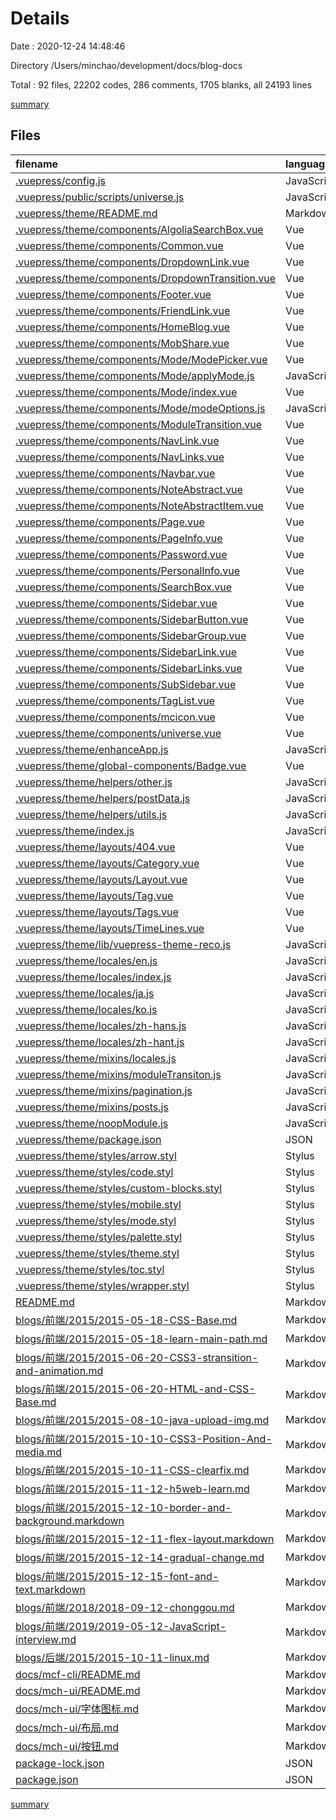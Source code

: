 # Details

Date : 2020-12-24 14:48:46

Directory /Users/minchao/development/docs/blog-docs

Total : 92 files,  22202 codes, 286 comments, 1705 blanks, all 24193 lines

[summary](results.md)

## Files
| filename | language | code | comment | blank | total |
| :--- | :--- | ---: | ---: | ---: | ---: |
| [.vuepress/config.js](/.vuepress/config.js) | JavaScript | 72 | 26 | 4 | 102 |
| [.vuepress/public/scripts/universe.js](/.vuepress/public/scripts/universe.js) | JavaScript | 98 | 9 | 18 | 125 |
| [.vuepress/theme/README.md](/.vuepress/theme/README.md) | Markdown | 60 | 0 | 29 | 89 |
| [.vuepress/theme/components/AlgoliaSearchBox.vue](/.vuepress/theme/components/AlgoliaSearchBox.vue) | Vue | 160 | 1 | 10 | 171 |
| [.vuepress/theme/components/Common.vue](/.vuepress/theme/components/Common.vue) | Vue | 227 | 1 | 30 | 258 |
| [.vuepress/theme/components/DropdownLink.vue](/.vuepress/theme/components/DropdownLink.vue) | Vue | 168 | 3 | 13 | 184 |
| [.vuepress/theme/components/DropdownTransition.vue](/.vuepress/theme/components/DropdownTransition.vue) | Vue | 27 | 1 | 6 | 34 |
| [.vuepress/theme/components/Footer.vue](/.vuepress/theme/components/Footer.vue) | Vue | 91 | 0 | 5 | 96 |
| [.vuepress/theme/components/FriendLink.vue](/.vuepress/theme/components/FriendLink.vue) | Vue | 221 | 0 | 7 | 228 |
| [.vuepress/theme/components/HomeBlog.vue](/.vuepress/theme/components/HomeBlog.vue) | Vue | 452 | 14 | 69 | 535 |
| [.vuepress/theme/components/MobShare.vue](/.vuepress/theme/components/MobShare.vue) | Vue | 27 | 0 | 4 | 31 |
| [.vuepress/theme/components/Mode/ModePicker.vue](/.vuepress/theme/components/Mode/ModePicker.vue) | Vue | 90 | 4 | 9 | 103 |
| [.vuepress/theme/components/Mode/applyMode.js](/.vuepress/theme/components/Mode/applyMode.js) | JavaScript | 27 | 5 | 8 | 40 |
| [.vuepress/theme/components/Mode/index.vue](/.vuepress/theme/components/Mode/index.vue) | Vue | 99 | 3 | 14 | 116 |
| [.vuepress/theme/components/Mode/modeOptions.js](/.vuepress/theme/components/Mode/modeOptions.js) | JavaScript | 43 | 0 | 2 | 45 |
| [.vuepress/theme/components/ModuleTransition.vue](/.vuepress/theme/components/ModuleTransition.vue) | Vue | 41 | 0 | 5 | 46 |
| [.vuepress/theme/components/NavLink.vue](/.vuepress/theme/components/NavLink.vue) | Vue | 47 | 0 | 6 | 53 |
| [.vuepress/theme/components/NavLinks.vue](/.vuepress/theme/components/NavLinks.vue) | Vue | 167 | 4 | 17 | 188 |
| [.vuepress/theme/components/Navbar.vue](/.vuepress/theme/components/Navbar.vue) | Vue | 133 | 2 | 18 | 153 |
| [.vuepress/theme/components/NoteAbstract.vue](/.vuepress/theme/components/NoteAbstract.vue) | Vue | 28 | 0 | 4 | 32 |
| [.vuepress/theme/components/NoteAbstractItem.vue](/.vuepress/theme/components/NoteAbstractItem.vue) | Vue | 89 | 0 | 3 | 92 |
| [.vuepress/theme/components/Page.vue](/.vuepress/theme/components/Page.vue) | Vue | 286 | 1 | 27 | 314 |
| [.vuepress/theme/components/PageInfo.vue](/.vuepress/theme/components/PageInfo.vue) | Vue | 103 | 8 | 4 | 115 |
| [.vuepress/theme/components/Password.vue](/.vuepress/theme/components/Password.vue) | Vue | 315 | 0 | 13 | 328 |
| [.vuepress/theme/components/PersonalInfo.vue](/.vuepress/theme/components/PersonalInfo.vue) | Vue | 74 | 0 | 3 | 77 |
| [.vuepress/theme/components/SearchBox.vue](/.vuepress/theme/components/SearchBox.vue) | Vue | 233 | 3 | 3 | 239 |
| [.vuepress/theme/components/Sidebar.vue](/.vuepress/theme/components/Sidebar.vue) | Vue | 63 | 0 | 7 | 70 |
| [.vuepress/theme/components/SidebarButton.vue](/.vuepress/theme/components/SidebarButton.vue) | Vue | 25 | 0 | 3 | 28 |
| [.vuepress/theme/components/SidebarGroup.vue](/.vuepress/theme/components/SidebarGroup.vue) | Vue | 122 | 2 | 8 | 132 |
| [.vuepress/theme/components/SidebarLink.vue](/.vuepress/theme/components/SidebarLink.vue) | Vue | 73 | 16 | 9 | 98 |
| [.vuepress/theme/components/SidebarLinks.vue](/.vuepress/theme/components/SidebarLinks.vue) | Vue | 120 | 4 | 18 | 142 |
| [.vuepress/theme/components/SubSidebar.vue](/.vuepress/theme/components/SubSidebar.vue) | Vue | 69 | 0 | 5 | 74 |
| [.vuepress/theme/components/TagList.vue](/.vuepress/theme/components/TagList.vue) | Vue | 54 | 0 | 5 | 59 |
| [.vuepress/theme/components/mcicon.vue](/.vuepress/theme/components/mcicon.vue) | Vue | 205 | 0 | 2 | 207 |
| [.vuepress/theme/components/universe.vue](/.vuepress/theme/components/universe.vue) | Vue | 110 | 5 | 19 | 134 |
| [.vuepress/theme/enhanceApp.js](/.vuepress/theme/enhanceApp.js) | JavaScript | 26 | 0 | 5 | 31 |
| [.vuepress/theme/global-components/Badge.vue](/.vuepress/theme/global-components/Badge.vue) | Vue | 44 | 0 | 2 | 46 |
| [.vuepress/theme/helpers/other.js](/.vuepress/theme/helpers/other.js) | JavaScript | 24 | 0 | 3 | 27 |
| [.vuepress/theme/helpers/postData.js](/.vuepress/theme/helpers/postData.js) | JavaScript | 35 | 3 | 4 | 42 |
| [.vuepress/theme/helpers/utils.js](/.vuepress/theme/helpers/utils.js) | JavaScript | 200 | 21 | 33 | 254 |
| [.vuepress/theme/index.js](/.vuepress/theme/index.js) | JavaScript | 94 | 2 | 3 | 99 |
| [.vuepress/theme/layouts/404.vue](/.vuepress/theme/layouts/404.vue) | Vue | 61 | 1 | 8 | 70 |
| [.vuepress/theme/layouts/Category.vue](/.vuepress/theme/layouts/Category.vue) | Vue | 152 | 4 | 13 | 169 |
| [.vuepress/theme/layouts/Layout.vue](/.vuepress/theme/layouts/Layout.vue) | Vue | 35 | 0 | 4 | 39 |
| [.vuepress/theme/layouts/Tag.vue](/.vuepress/theme/layouts/Tag.vue) | Vue | 97 | 3 | 13 | 113 |
| [.vuepress/theme/layouts/Tags.vue](/.vuepress/theme/layouts/Tags.vue) | Vue | 90 | 0 | 14 | 104 |
| [.vuepress/theme/layouts/TimeLines.vue](/.vuepress/theme/layouts/TimeLines.vue) | Vue | 235 | 108 | 44 | 387 |
| [.vuepress/theme/lib/vuepress-theme-reco.js](/.vuepress/theme/lib/vuepress-theme-reco.js) | JavaScript | 4 | 1 | 3 | 8 |
| [.vuepress/theme/locales/en.js](/.vuepress/theme/locales/en.js) | JavaScript | 11 | 0 | 1 | 12 |
| [.vuepress/theme/locales/index.js](/.vuepress/theme/locales/index.js) | JavaScript | 6 | 0 | 2 | 8 |
| [.vuepress/theme/locales/ja.js](/.vuepress/theme/locales/ja.js) | JavaScript | 11 | 0 | 1 | 12 |
| [.vuepress/theme/locales/ko.js](/.vuepress/theme/locales/ko.js) | JavaScript | 11 | 0 | 1 | 12 |
| [.vuepress/theme/locales/zh-hans.js](/.vuepress/theme/locales/zh-hans.js) | JavaScript | 11 | 0 | 1 | 12 |
| [.vuepress/theme/locales/zh-hant.js](/.vuepress/theme/locales/zh-hant.js) | JavaScript | 11 | 0 | 1 | 12 |
| [.vuepress/theme/mixins/locales.js](/.vuepress/theme/mixins/locales.js) | JavaScript | 21 | 0 | 3 | 24 |
| [.vuepress/theme/mixins/moduleTransiton.js](/.vuepress/theme/mixins/moduleTransiton.js) | JavaScript | 13 | 0 | 1 | 14 |
| [.vuepress/theme/mixins/pagination.js](/.vuepress/theme/mixins/pagination.js) | JavaScript | 17 | 2 | 3 | 22 |
| [.vuepress/theme/mixins/posts.js](/.vuepress/theme/mixins/posts.js) | JavaScript | 62 | 0 | 10 | 72 |
| [.vuepress/theme/noopModule.js](/.vuepress/theme/noopModule.js) | JavaScript | 1 | 0 | 1 | 2 |
| [.vuepress/theme/package.json](/.vuepress/theme/package.json) | JSON | 63 | 0 | 1 | 64 |
| [.vuepress/theme/styles/arrow.styl](/.vuepress/theme/styles/arrow.styl) | Stylus | 21 | 0 | 2 | 23 |
| [.vuepress/theme/styles/code.styl](/.vuepress/theme/styles/code.styl) | Stylus | 122 | 0 | 14 | 136 |
| [.vuepress/theme/styles/custom-blocks.styl](/.vuepress/theme/styles/custom-blocks.styl) | Stylus | 51 | 0 | 1 | 52 |
| [.vuepress/theme/styles/mobile.styl](/.vuepress/theme/styles/mobile.styl) | Stylus | 31 | 4 | 5 | 40 |
| [.vuepress/theme/styles/mode.styl](/.vuepress/theme/styles/mode.styl) | Stylus | 38 | 0 | 1 | 39 |
| [.vuepress/theme/styles/palette.styl](/.vuepress/theme/styles/palette.styl) | Stylus | 47 | 0 | 12 | 59 |
| [.vuepress/theme/styles/theme.styl](/.vuepress/theme/styles/theme.styl) | Stylus | 196 | 5 | 37 | 238 |
| [.vuepress/theme/styles/toc.styl](/.vuepress/theme/styles/toc.styl) | Stylus | 3 | 0 | 1 | 4 |
| [.vuepress/theme/styles/wrapper.styl](/.vuepress/theme/styles/wrapper.styl) | Stylus | 8 | 0 | 2 | 10 |
| [README.md](/README.md) | Markdown | 16 | 0 | 9 | 25 |
| [blogs/前端/2015/2015-05-18-CSS-Base.md](/blogs/前端/2015/2015-05-18-CSS-Base.md) | Markdown | 185 | 2 | 92 | 279 |
| [blogs/前端/2015/2015-05-18-learn-main-path.md](/blogs/前端/2015/2015-05-18-learn-main-path.md) | Markdown | 55 | 0 | 24 | 79 |
| [blogs/前端/2015/2015-06-20-CSS3-stransition-and-animation.md](/blogs/前端/2015/2015-06-20-CSS3-stransition-and-animation.md) | Markdown | 234 | 0 | 70 | 304 |
| [blogs/前端/2015/2015-06-20-HTML-and-CSS-Base.md](/blogs/前端/2015/2015-06-20-HTML-and-CSS-Base.md) | Markdown | 212 | 17 | 63 | 292 |
| [blogs/前端/2015/2015-08-10-java-upload-img.md](/blogs/前端/2015/2015-08-10-java-upload-img.md) | Markdown | 207 | 1 | 31 | 239 |
| [blogs/前端/2015/2015-10-10-CSS3-Position-And-media.md](/blogs/前端/2015/2015-10-10-CSS3-Position-And-media.md) | Markdown | 70 | 0 | 41 | 111 |
| [blogs/前端/2015/2015-10-11-CSS-clearfix.md](/blogs/前端/2015/2015-10-11-CSS-clearfix.md) | Markdown | 310 | 0 | 49 | 359 |
| [blogs/前端/2015/2015-11-12-h5web-learn.md](/blogs/前端/2015/2015-11-12-h5web-learn.md) | Markdown | 358 | 0 | 122 | 480 |
| [blogs/前端/2015/2015-12-10-border-and-background.markdown](/blogs/前端/2015/2015-12-10-border-and-background.markdown) | Markdown | 105 | 0 | 34 | 139 |
| [blogs/前端/2015/2015-12-11-flex-layout.markdown](/blogs/前端/2015/2015-12-11-flex-layout.markdown) | Markdown | 194 | 0 | 91 | 285 |
| [blogs/前端/2015/2015-12-14-gradual-change.md](/blogs/前端/2015/2015-12-14-gradual-change.md) | Markdown | 220 | 0 | 58 | 278 |
| [blogs/前端/2015/2015-12-15-font-and-text.markdown](/blogs/前端/2015/2015-12-15-font-and-text.markdown) | Markdown | 125 | 0 | 61 | 186 |
| [blogs/前端/2018/2018-09-12-chonggou.md](/blogs/前端/2018/2018-09-12-chonggou.md) | Markdown | 42 | 0 | 36 | 78 |
| [blogs/前端/2019/2019-05-12-JavaScript-interview.md](/blogs/前端/2019/2019-05-12-JavaScript-interview.md) | Markdown | 241 | 0 | 85 | 326 |
| [blogs/后端/2015/2015-10-11-linux.md](/blogs/后端/2015/2015-10-11-linux.md) | Markdown | 86 | 0 | 66 | 152 |
| [docs/mcf-cli/README.md](/docs/mcf-cli/README.md) | Markdown | 10 | 0 | 5 | 15 |
| [docs/mch-ui/README.md](/docs/mch-ui/README.md) | Markdown | 24 | 0 | 10 | 34 |
| [docs/mch-ui/字体图标.md](/docs/mch-ui/字体图标.md) | Markdown | 213 | 0 | 6 | 219 |
| [docs/mch-ui/布局.md](/docs/mch-ui/布局.md) | Markdown | 299 | 0 | 8 | 307 |
| [docs/mch-ui/按钮.md](/docs/mch-ui/按钮.md) | Markdown | 143 | 0 | 85 | 228 |
| [package-lock.json](/package-lock.json) | JSON | 12,763 | 0 | 1 | 12,764 |
| [package.json](/package.json) | JSON | 19 | 0 | 1 | 20 |

[summary](results.md)